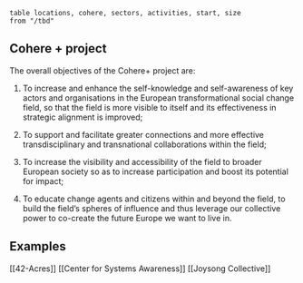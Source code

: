 

```dataview
table locations, cohere, sectors, activities, start, size
from "/tbd"
```

## Cohere + project 

The overall objectives of the Cohere+ project are:

1. To increase and enhance the self-knowledge and self-awareness of key actors and organisations in the European transformational social change field, so that the field is more visible to itself and its effectiveness in strategic alignment is improved;
    
2. To support and facilitate greater connections and more effective transdisciplinary and transnational collaborations within the field;
    
3. To increase the visibility and accessibility of the field to broader European society so as to increase participation and boost its potential for impact;
    
4. To educate change agents and citizens within and beyond the field, to build the field’s spheres of influence and thus leverage our collective power to co-create the future Europe we want to live in.

## Examples

[[42-Acres]]
[[Center for Systems Awareness]]
[[Joysong Collective]]